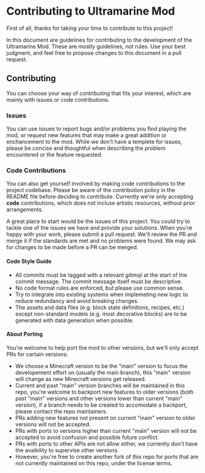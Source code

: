 # Contributing to Ultramarine Mod 

First of all, thanks for taking your time to contribute to this project!

In this document are guidelines for contributing to the development of the Ultramarine Mod. These are mostly guidelines, not rules. Use your best judgment, and feel free to propose changes to this document in a pull request.

## Contributing

You can choose your way of contributing that fits your interest, which are mainly with issues or code contributions. 

### Issues

You can use issues to report bugs and/or problems you find playing the mod, or request new features that may make a great addition or enchancement to the mod. While we don't have a templete for issues, please be concise and thoughtful when describing the problem encountered or the feature requested.

### Code Contributions

You can also get yourself involved by making code contributions to the project codebase. Please be aware of the contribution policy in the README file before deciding to contribute. Currently we're only accepting **code** contributions, which does not incluse artistic resources, without prior arrangements. 

A great place to start would be the issues of this project. You could try to tackle one of the issues we have and provide your solutions. When you're happy with your work, please submit a pull request. We'll review the PR and merge it if the standards are met and no problems were found. We may ask for changes to be made before a PR can be merged.

#### Code Style Guide

* All commits must be tagged with a relevant *gitmoji* at the start of the commit message. The commit message itself must be descriptive.
* No code format rules are enforced, but please use common sense.
* Try to integrate into existing systems when implemeting new logic to reduce redundancy and avoid breaking changes.
* The assets and data files (e.g. block state definitions, recipes, etc.) except non-standard models (e.g. most decorative blocks) are to be generated with data generation when possible.

#### About Porting

You're welcome to help port the mod to other versions, but we'll only accept PRs for certain versions:
* We choose a Minecraft version to be the "main" version to focus the developement effort on (usually the main branch), this "main" version will change as new Minecraft versions get released.
* Current and past "main" version branches will be maintained in this repo, you're welcome to backport new features to older versions (both past "main" versions and other versions lower than current "main" version), if a branch needs to be created to accomodate a backport, please contact the repo maintainers.
* PRs adding new features not present on current "main" version to older versions will not be accepted.
* PRs with ports to versions higher than current "main" version will not be accepted to avoid confusion and possible future conflict.
* PRs with ports to other APIs are not allow either, we currently don't have the avaibility to supervise other versions.
* However, you're free to create another fork of this repo for ports that are not currently maintained on this repo, under the license terms.
